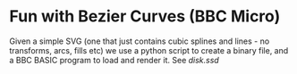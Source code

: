 # Fun with Bezier Curves (BBC Micro)

Given a simple SVG (one that just contains cubic splines and lines - no transforms, arcs, fills etc) we use a python script to create a binary file, and a BBC BASIC program to load and render it.
See *disk.ssd*
